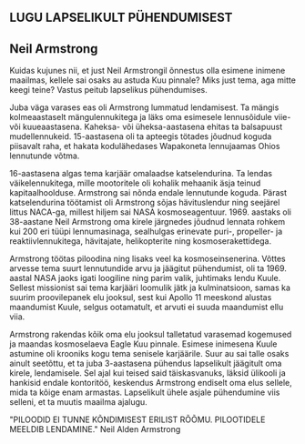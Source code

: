 ## LUGU LAPSELIKULT PÜHENDUMISEST
## Neil Armstrong

Kuidas kujunes nii, et just Neil Armstrongil õnnestus olla esimene inimene maailmas, kellele sai osaks au astuda Kuu pinnale? Miks just tema, aga mitte keegi teine? Vastus peitub lapselikus pühendumises.

Juba väga varases eas oli Armstrong lummatud lendamisest. Ta mängis kolmeaastaselt mängulennukitega ja läks oma esimesele lennusõidule viie- või kuueaastasena. Kaheksa- või üheksa-aastasena ehitas ta balsapuust mudellennukeid. 15-aastasena oli ta apteegis tötades jõudnud koguda piisavalt raha, et hakata kodulähedases Wapakoneta lennujaamas Ohios lennutunde võtma.

16-aastasena algas tema karjäär omalaadse katselendurina. Ta lendas väikelennukitega, mille mootoritele oli kohalik mehaanik äsja teinud kapitaalhoolduse. Armstrong sai nõnda endale lennutunde koguda. Pärast katselendurina töötamist oli Armstrong sõjas hävituslendur ning seejärel littus NACA-ga, millest hiljem sai NASA kosmoseagentuur. 1969. aastaks oli 38-aastane Neil Armstrong oma kirele järgnedes jõudnud lennata rohkem kui 200 eri tüüpi lennumasinaga, sealhulgas erinevate puri-, propeller- ja reaktiivlennukitega, hävitajate, helikopterite ning kosmoserakettidega.

Armstrong töötas piloodina ning lisaks veel ka kosmoseinsenerina. Võttes arvesse tema suurt lennutundide arvu ja jäägitut pühendumist, oli ta 1969. aastal NASA jaoks igati loogiline ning parim valik, juhtimaks lendu Kuule. Sellest missionist sai tema karjääri loomulik jätk ja kulminatsioon, samas ka suurim proovilepanek elu jooksul, sest kui Apollo 11 meeskond alustas maandumist Kuule, selgus ootamatult, et arvuti ei suuda maandumist ellu viia.

Armstrong rakendas kõik oma elu jooksul talletatud varasemad kogemused ja maandas kosmoselaeva Eagle Kuu pinnale. Esimese inimesena Kuule astumine oli krooniks kogu tema senisele karjäärile. Suur au sai talle osaks ainult seetõttu, et ta juba 3-aastasena pühendus lapselikult jäägitult oma kirele, lendamisele. Sel ajal kui teised said täiskasvanuks, läksid ülikooli ja hankisid endale kontoritöö, keskendus Armstrong endiselt oma elus sellele, mida ta kõige enam armastas. Lapselikult ühele asjale pühendumine viis selleni, et ta muutis maailma ajalugu.

"PILOODID EI TUNNE KÕNDIMISEST ERILIST RÕÕMU. PILOOTIDELE MEELDIB LENDAMINE." Neil Alden Armstrong
